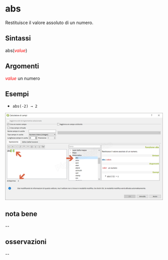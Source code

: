 # abs

Restituisce il valore assoluto di un numero.

## Sintassi

abs(_<span style="color:red;">value</span>_)

## Argomenti

_<span style="color:red;">value</span>_ un numero

## Esempi 

* `abs(-2) → 2`

![](../../img/matematica/abs/abs1.png)

## nota bene

--

## osservazioni

--
